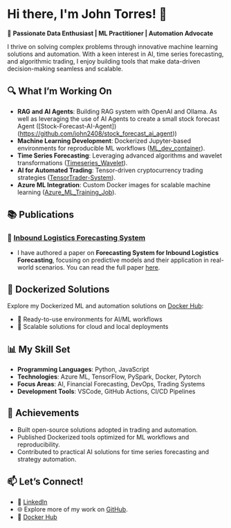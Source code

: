 # Hi there, I'm John Torres! 👋  

🚀 **Passionate Data Enthusiast | ML Practitioner | Automation Advocate**  

I thrive on solving complex problems through innovative machine learning solutions and automation. With a keen interest in AI, time series forecasting, and algorithmic trading, I enjoy building tools that make data-driven decision-making seamless and scalable.

## 🔍 **What I’m Working On**  

- **RAG and AI Agents**: Building RAG system with OpenAI and Ollama. As well as leveraging the use of AI Agents to create a small stock forecast Agent ([Stock-Forecast-AI-Agent])(https://github.com/john2408/stock_forecast_ai_agent))
- **Machine Learning Development**: Dockerized Jupyter-based environments for reproducible ML workflows ([ML_dev_container](https://github.com/john2408/ML_dev_container)).  
- **Time Series Forecasting**: Leveraging advanced algorithms and wavelet transformations ([Timeseries_Wavelet](https://github.com/john2408/Timeseries_Wavelet)).  
- **AI for Automated Trading**: Tensor-driven cryptocurrency trading strategies ([TensorTrader-System](https://github.com/john2408/tensortrader-system)).  
- **Azure ML Integration**: Custom Docker images for scalable machine learning ([Azure_ML_Training_Job](https://github.com/john2408/Azure_ML_Training_Job)).
  
## 📚 **Publications**
### 🔹 [Inbound Logistics Forecasting System](https://www.mdpi.com/2673-4591/39/1/75)
- I have authored a paper on **Forecasting System for Inbound Logistics Forecasting**, focusing on predictive models and their application in real-world scenarios. You can read the full paper [here](https://www.mdpi.com/2673-4591/39/1/75).


## 🐳 **Dockerized Solutions**  

Explore my Dockerized ML and automation solutions on [Docker Hub](https://hub.docker.com/u/johntorrestensor):  
- 🔹 Ready-to-use environments for AI/ML workflows  
- 🔹 Scalable solutions for cloud and local deployments  

## 📊 **My Skill Set**  

- **Programming Languages**: Python, JavaScript  
- **Technologies**: Azure ML, TensorFlow, PySpark, Docker, Pytorch 
- **Focus Areas**: AI, Financial Forecasting, DevOps, Trading Systems  
- **Development Tools**: VSCode, GitHub Actions, CI/CD Pipelines  

## 🌟 **Achievements**  

- Built open-source solutions adopted in trading and automation.  
- Published Dockerized tools optimized for ML workflows and reproducibility.  
- Contributed to practical AI solutions for time series forecasting and strategy automation.  

## 📫 **Let’s Connect!**  

- 🔗 [LinkedIn](https://de.linkedin.com/in/john-torres-data-science)  
- 🌐 Explore more of my work on [GitHub](https://github.com/john2408).  
- 🐳 [Docker Hub](https://hub.docker.com/u/johntorrestensor)

